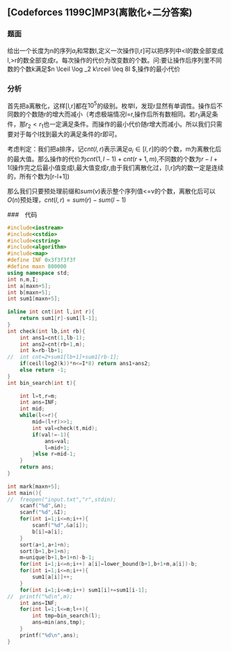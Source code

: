 ## [Codeforces 1199C]MP3(离散化+二分答案)

### 题面

给出一个长度为n的序列$a_i$和常数I,定义一次操作[l,r]可以把序列中<l的数全部变成l,>r的数全部变成r。每次操作的代价为改变数的个数。问:要让操作后序列里不同数的个数$k$满足$n \lceil  \log _2 k\rceil \leq 8I $,操作的最小代价

### 分析

首先把a离散化，这样[l,r]都在$10^5$的级别。枚举l，发现r显然有单调性。操作后不同数的个数随r的增大而减小（考虑极端情况l=r,操作后所有数相同。若$r_1$满足条件，那$r_2<r_1$也一定满足条件。而操作的最小代价随r增大而减小。所以我们只需要对于每个l找到最大的满足条件的r即可。

考虑判定：我们把a排序，记$cnt(l,r)$表示满足$a_i \in [l,r]$的$i$的个数，m为离散化后的最大值。那么操作的代价为$cnt(1,l-1)+cnt(r+1,m)$,不同数的个数为$r-l+1$(操作完之后最小值变成l,最大值变成r,由于我们离散化过，[l,r]内的数一定是连续的，所有个数为[r-l+1])

那么我们只要预处理前缀和$sum(v)$表示整个序列值<=v的个数，离散化后可以$O(n)$预处理，$cnt(l,r)=sum(r)-sum(l-1)$

###　代码

```cpp
#include<iostream>
#include<cstdio>
#include<cstring>
#include<algorithm>
#include<map>
#define INF 0x3f3f3f3f
#define maxn 800000
using namespace std;
int n,m,I;
int a[maxn+5];
int b[maxn+5];
int sum1[maxn+5];
 
inline int cnt(int l,int r){
	return sum1[r]-sum1[l-1];
}
int check(int lb,int rb){
	int ans1=cnt(1,lb-1);
	int ans2=cnt(rb+1,m);
	int k=rb-lb+1;
//	int cnt=2+sum1[lb+1]+sum1[rb-1];
	if(ceil(log2(k))*n<=I*8) return ans1+ans2;
	else return -1;
}
int bin_search(int t){
 
	int l=t,r=m;
	int ans=INF;
	int mid;
	while(l<=r){
		mid=(l+r)>>1;
		int val=check(t,mid);
		if(val!=-1){
			ans=val;
			l=mid+1;
		}else r=mid-1;
	}
	return ans;
}
 
int mark[maxn+5];
int main(){
//	freopen("input.txt","r",stdin);
	scanf("%d",&n);
	scanf("%d",&I);
	for(int i=1;i<=n;i++){
		scanf("%d",&a[i]);
		b[i]=a[i];
	}
	sort(a+1,a+1+n);
	sort(b+1,b+1+n);
	m=unique(b+1,b+1+n)-b-1;
	for(int i=1;i<=n;i++) a[i]=lower_bound(b+1,b+1+m,a[i])-b;
	for(int i=1;i<=n;i++){
		sum1[a[i]]++;
	}
	for(int i=1;i<=m;i++) sum1[i]+=sum1[i-1];
//	printf("%d\n",m);
	int ans=INF;
	for(int l=1;l<=m;l++){
		int tmp=bin_search(l);
		ans=min(ans,tmp);
	}
	printf("%d\n",ans);
}
```

